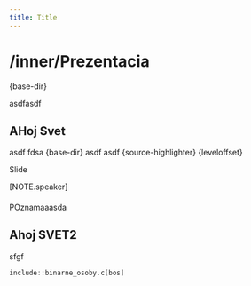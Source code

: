 ```yaml
---
title: Title
---
```

# /inner/Prezentacia

{base-dir}

asdfasdf


## AHoj Svet

asdf fdsa {base-dir}
asdf asdf {source-highlighter} {leveloffset}

Slide

[NOTE.speaker]
####
POznamaaasda
####

## Ahoj SVET2

sfgf

```c
include::binarne_osoby.c[bos]
```
